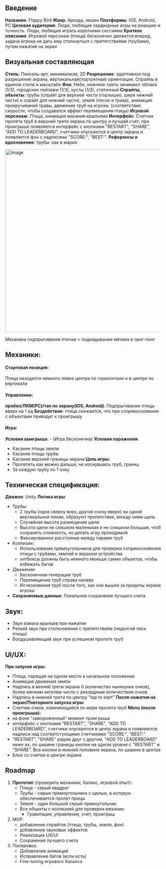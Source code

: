 ## Введение
**Название**: Flappy Bird
**Жанр**: Аркада, экшен
**Платформы**: IOS, Android, PC
**Целевая аудитория**: Люди, любящие хардкорные игры на реакцию и точность. Люди, любящие играть короткими сессиями
**Краткое описание**: Игровой персонаж (птица) бесконечно движется вперед, задача игрока не дать ему столкнуться с препятствиями (трубами), путем нажатия на экран
## Визуальная составляющая
**Стиль**: Пиксель-арт, минимализм, 2D
**Разрешение**: адаптивное под разрешение экрана, вертикальная(портретная) ориентация. Спрайты в едином стиле и масштабе
**Фон**: Небо, нижнюю треть занимают облака (1/3), городские пейзажи (1/3), кусты (1/3), статичный
**Спрайты, объекты**: трубы (спрайт для верхней части (горлышко, шире нижней части) и спрайт для нижней части), земля (песок и трава), анимация прокручивания травы, движение труб на игрока. (соответствие скорости, чтобы создавался эффект перемещения птицы)
**Игровой персонаж**: Птица, анимация махания крыльями
**Интерфейс**: Счетчик пролета труб в верхней трети экрана по центру и лучший счет;
при проигрыше появляется интерфейс с кнопками "RESTART", "SHARE", "ADD TO LEADERBOARD", счетчики опускаются в центр экрана и появляется фон с надписями "SCORE:", "BEST:".
**Референсы и вдохновение**: 
трубы: как в марио

<img width="900" height="592" alt="Image" src="https://e7.pngegg.com/pngimages/242/386/png-clipart-super-mario-bros-3-super-mario-world-mario-bros-angle-text.png" />

Механика подпрыгивания птички = подкидывание мячика в пинг-понг
## Механики: 
#### Стартовая позиция:
Птица находится немного левее центра по горизонтали и в центре по вертикали
#### **Управление**: 
**пробел/ЛКМ(PC)/тап по экрану(IOS, Android)**: Подпрыгивание птицы вверх на 1 ед
**Бездействие**: птица снижается, что при соприкосновении с объектами приводит к проигрышу
#### **Игра:** 
**Условия выигрыша**: - (Игра бесконечна)
**Условия поражения**: 
- Касание птицы земли 
- Касание птицы трубы
- Касание верхней границы экрана
**Цель игры:** 
- Пролететь как можно дальше, не коснувшись труб, границ
- За каждую трубу по 1 очку
## Техническая спецификация: 
**Движок**: Unity
**Логика игры**: 
- Трубы:
	-  2 трубы (одна сверху вниз, другая снизу вверх) на одной вертикальной линии, образуют препятствие, между ними щель
	- Случайная высота размещения щели 
	- Высота щели не слишком маленькая и не слишком большая, чтоб сохранять сложность, но делать игру проходимой
	- Фиксированное расстояние между парами труб
- Коллизии: 
	- Использование прямоугольников для проверки соприкосновения птицы с трубами, землей и экраном устройства
	- хитбоксы должны быть немного меньше самих объектов, чтобы избежать багов
- Движение:
	- Бесконечная генерация труб
	- Перемещение труб справа налево
	- Исчезновения труб после того, как они вышли за пределы экрана игрока
- **Сохраняемые данные**: Локальное сохранение лучшего счета
## Звук:
- Звук взмаха крыльев при нажатии
- Резкий звук при столкновении с препятствием (недолгий писк птицы) 
- Воодушевляющий звук при успешном пролете труб
## UI/UX:
**При запуске игры:**
- Птица, парящая на одном месте в начальном положении
- Анимация движения земли
- Надпись в вехней трети экрана 0 (количество нынешних очков), более мелким кегелем число с рекордным количеством очков
- Надпись в нижней трети по центру "tap to start" 
**После нажатия на экран/Повторного запуска игры**:
- Счетчик очков, изменяющийся по мере пролета труб
**Menu (после проигрыша):**
- на фоне "замороженный" момент проигрыша
- интерфейс с кнопками "RESTART", "SHARE", "ADD TO LEADERBOARD", счетчики опускаются в центр экрана и появляются надписи над соответстующими счетчиками "SCORE:", "BEST:".
- "RESTART", "SHARE" рядом друг с другом, "ADD TO LEADERBOARD" ниже их, по ширине границы кнопки на одном уровне с "RESTART" и "SHARE". Все кнопки в нижней половине экрана, по ширине в центре
- Блок со счетом в центре экрана 
## Roadmap
1. **Прототип** (проверить механики, баланс, игровой опыт):
	- Птица - серый квадрат
	- Трубы - серые прямоугольники с щелью, в которую обеспечивается пролет прицы
	- Земля - один большой серый прямоугольник
	- Все объекты с коллизией для проверки механик:
		- Гравитация, управление, счет, проигрыш
2. MVP:
	- добавление спрайтов (птица, трубы, земля, фон)
	- добавление звуковых эффектов
	- Реализация UX/UI
	- Сохранение лучшего счета
3. Полировка:
	- Добавление анимаций
	- Исправление багов (если есть)
	- Fine-tuning игрового баланса
